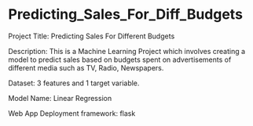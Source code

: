 # Predicting_Sales_For_Diff_Budgets
Project Title: Predicting Sales For Different Budgets

Description:
This is a Machine Learning Project which involves creating a model to predict sales based on budgets 
spent on advertisements of different media such as TV, Radio, Newspapers.

Dataset: 3 features and 1 target variable.

Model Name: Linear Regression

Web App Deployment framework: flask
